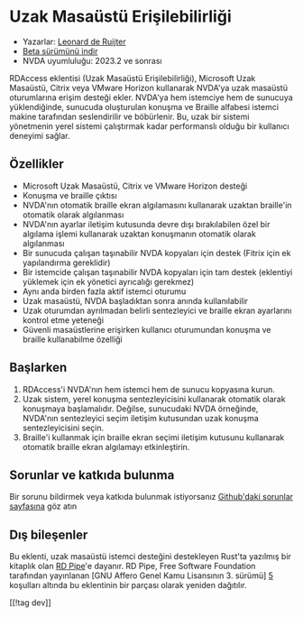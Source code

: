 # Uzak Masaüstü Erişilebilirliği #

* Yazarlar: [Leonard de Ruijter][1]
* [Beta sürümünü indir][2]
* NVDA uyumluluğu: 2023.2 ve sonrası

RDAccess eklentisi (Uzak Masaüstü Erişilebilirliği), Microsoft Uzak
Masaüstü, Citrix veya VMware Horizon kullanarak NVDA'ya uzak masaüstü
oturumlarına erişim desteği ekler. NVDA'ya hem istemciye hem de sunucuya
yüklendiğinde, sunucuda oluşturulan konuşma ve Braille alfabesi istemci
makine tarafından seslendirilir ve böbürlenir. Bu, uzak bir sistemi
yönetmenin yerel sistemi çalıştırmak kadar performanslı olduğu bir kullanıcı
deneyimi sağlar.

## Özellikler

* Microsoft Uzak Masaüstü, Citrix ve VMware Horizon desteği
* Konuşma ve braille çıktısı
* NVDA'nın otomatik braille ekran algılamasını kullanarak uzaktan braille'in
  otomatik olarak algılanması
* NVDA'nın ayarlar iletişim kutusunda devre dışı bırakılabilen özel bir
  algılama işlemi kullanarak uzaktan konuşmanın otomatik olarak algılanması
* Bir sunucuda çalışan taşınabilir NVDA kopyaları için destek (Fitrix için
  ek yapılandırma gereklidir)
* Bir istemcide çalışan taşınabilir NVDA kopyaları için tam destek
  (eklentiyi yüklemek için ek yönetici ayrıcalığı gerekmez)
* Aynı anda birden fazla aktif istemci oturumu
* Uzak masaüstü, NVDA başladıktan sonra anında kullanılabilir
* Uzak oturumdan ayrılmadan belirli sentezleyici ve braille ekran ayarlarını
  kontrol etme yeteneği
* Güvenli masaüstlerine erişirken kullanıcı oturumundan konuşma ve braille
  kullanabilme özelliği

## Başlarken

1. RDAccess'i NVDA'nın hem istemci hem de sunucu kopyasına kurun.
1. Uzak sistem, yerel konuşma sentezleyicisini kullanarak otomatik olarak
   konuşmaya başlamalıdır. Değilse, sunucudaki NVDA örneğinde, NVDA'nın
   sentezleyici seçim iletişim kutusundan uzak konuşma sentezleyicisini
   seçin.
1. Braille'i kullanmak için braille ekran seçimi iletişim kutusunu
   kullanarak otomatik braille ekran algılamayı etkinleştirin.

## Sorunlar ve katkıda bulunma

Bir sorunu bildirmek veya katkıda bulunmak istiyorsanız [Github'daki
sorunlar sayfasına][3] göz atın

## Dış bileşenler

Bu eklenti, uzak masaüstü istemci desteğini destekleyen Rust'ta yazılmış bir
kitaplık olan [RD Pipe][4]'e dayanır. RD Pipe, Free Software Foundation
tarafından yayınlanan [GNU Affero Genel Kamu Lisansının 3. sürümü] [5]
koşulları altında bu eklentinin bir parçası olarak yeniden dağıtılır.

[[!tag dev]]

[1]: https://github.com/leonardder/

[2]: https://www.nvaccess.org/addonStore/legacy?file=rdAccess-beta

[3]: https://github.com/leonardder/rdAccess/issues

[4]: https://github.com/leonardder/rd_pipe-rs

[5]: https://github.com/leonardder/rd_pipe-rs/blob/master/LICENSE
